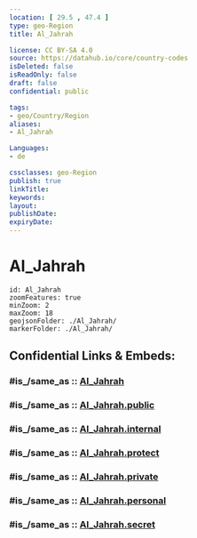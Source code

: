 ```yaml
---
location: [ 29.5 , 47.4 ] 
type: geo-Region
title: Al_Jahrah

license: CC BY-SA 4.0
source: https://datahub.io/core/country-codes
isDeleted: false
isReadOnly: false
draft: false
confidential: public

tags:
- geo/Country/Region
aliases:
- Al_Jahrah

Languages:
- de

cssclasses: geo-Region
publish: true
linkTitle: 
keywords: 
layout: 
publishDate: 
expiryDate: 
---
```


# Al_Jahrah

```leaflet
id: Al_Jahrah
zoomFeatures: true 
minZoom: 2 
maxZoom: 18
geojsonFolder: ./Al_Jahrah/
markerFolder: ./Al_Jahrah/
```


## Confidential Links & Embeds: 

### #is_/same_as :: [Al_Jahrah](/_Standards/Earth/Continent/Asia/Asia~West/Kuwait/Governorates~Kuweit/Al_Jahrah.md) 

### #is_/same_as :: [Al_Jahrah.public](/_public/Earth/Continent/Asia/Asia~West/Kuwait/Governorates~Kuweit/Al_Jahrah.public.md) 

### #is_/same_as :: [Al_Jahrah.internal](/_internal/Earth/Continent/Asia/Asia~West/Kuwait/Governorates~Kuweit/Al_Jahrah.internal.md) 

### #is_/same_as :: [Al_Jahrah.protect](/_protect/Earth/Continent/Asia/Asia~West/Kuwait/Governorates~Kuweit/Al_Jahrah.protect.md) 

### #is_/same_as :: [Al_Jahrah.private](/_private/Earth/Continent/Asia/Asia~West/Kuwait/Governorates~Kuweit/Al_Jahrah.private.md) 

### #is_/same_as :: [Al_Jahrah.personal](/_personal/Earth/Continent/Asia/Asia~West/Kuwait/Governorates~Kuweit/Al_Jahrah.personal.md) 

### #is_/same_as :: [Al_Jahrah.secret](/_secret/Earth/Continent/Asia/Asia~West/Kuwait/Governorates~Kuweit/Al_Jahrah.secret.md)

